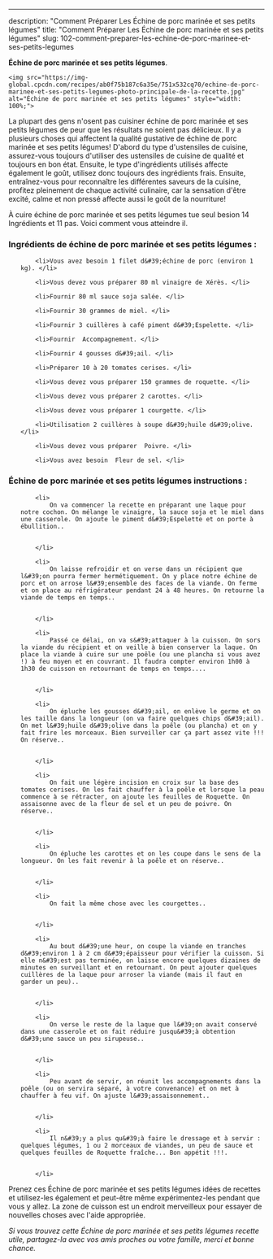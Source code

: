---
description: "Comment Préparer Les Échine de porc marinée et ses petits légumes"
title: "Comment Préparer Les Échine de porc marinée et ses petits légumes"
slug: 102-comment-preparer-les-echine-de-porc-marinee-et-ses-petits-legumes

<p>
	<strong>Échine de porc marinée et ses petits légumes</strong>. 
	
</p>
<p>
	
	<img src="https://img-global.cpcdn.com/recipes/ab0f75b187c6a35e/751x532cq70/echine-de-porc-marinee-et-ses-petits-legumes-photo-principale-de-la-recette.jpg" alt="Échine de porc marinée et ses petits légumes" style="width: 100%;">
	
	
</p>

La plupart des gens n'osent pas cuisiner échine de porc marinée et ses petits légumes de peur que les résultats ne soient pas délicieux. Il y a plusieurs choses qui affectent la qualité gustative de échine de porc marinée et ses petits légumes! D'abord du type d'ustensiles de cuisine, assurez-vous toujours d'utiliser des ustensiles de cuisine de qualité et toujours en bon état. Ensuite, le type d'ingrédients utilisés affecte également le goût, utilisez donc toujours des ingrédients frais. Ensuite, entraînez-vous pour reconnaître les différentes saveurs de la cuisine, profitez pleinement de chaque activité culinaire, car la sensation d'être excité, calme et non pressé affecte aussi le goût de la nourriture!

<!--inarticleads1-->

À cuire échine de porc marinée et ses petits légumes tue seul besion 14 Ingrédients et 11 pas. Voici comment vous atteindre il.

<h3>Ingrédients de échine de porc marinée et ses petits légumes :</h3>

<ol>
	
		<li>Vous avez besoin 1 filet d&#39;échine de porc (environ 1 kg). </li>
	
		<li>Vous devez vous préparer 80 ml vinaigre de Xérès. </li>
	
		<li>Fournir 80 ml sauce soja salée. </li>
	
		<li>Fournir 30 grammes de miel. </li>
	
		<li>Fournir 3 cuillères à café piment d&#39;Espelette. </li>
	
		<li>Fournir  Accompagnement. </li>
	
		<li>Fournir 4 gousses d&#39;ail. </li>
	
		<li>Préparer 10 à 20 tomates cerises. </li>
	
		<li>Vous devez vous préparer 150 grammes de roquette. </li>
	
		<li>Vous devez vous préparer 2 carottes. </li>
	
		<li>Vous devez vous préparer 1 courgette. </li>
	
		<li>Utilisation 2 cuillères à soupe d&#39;huile d&#39;olive. </li>
	
		<li>Vous devez vous préparer  Poivre. </li>
	
		<li>Vous avez besoin  Fleur de sel. </li>
	
</ol>



<!--inarticleads2-->

<h3>Échine de porc marinée et ses petits légumes instructions :</h3>

<ol>
	
		<li>
			On va commencer la recette en préparant une laque pour notre cochon. On mélange le vinaigre, la sauce soja et le miel dans une casserole. On ajoute le piment d&#39;Espelette et on porte à ébullition..
			
			
		</li>
	
		<li>
			On laisse refroidir et on verse dans un récipient que l&#39;on pourra fermer hermétiquement. On y place notre échine de porc et on arrose l&#39;ensemble des faces de la viande. On ferme et on place au réfrigérateur pendant 24 à 48 heures. On retourne la viande de temps en temps..
			
			
		</li>
	
		<li>
			Passé ce délai, on va s&#39;attaquer à la cuisson. On sors la viande du récipient et on veille à bien conserver la laque. On place la viande à cuire sur une poêle (ou une plancha si vous avez !) à feu moyen et en couvrant. Il faudra compter environ 1h00 à 1h30 de cuisson en retournant de temps en temps....
			
			
		</li>
	
		<li>
			On épluche les gousses d&#39;ail, on enlève le germe et on les taille dans la longueur (on va faire quelques chips d&#39;ail). On met l&#39;huile d&#39;olive dans la poêle (ou plancha) et on y fait frire les morceaux. Bien surveiller car ça part assez vite !!! On réserve..
			
			
		</li>
	
		<li>
			On fait une légère incision en croix sur la base des tomates cerises. On les fait chauffer à la poêle et lorsque la peau commence à se rétracter, on ajoute les feuilles de Roquette. On assaisonne avec de la fleur de sel et un peu de poivre. On réserve..
			
			
		</li>
	
		<li>
			On épluche les carottes et on les coupe dans le sens de la longueur. On les fait revenir à la poêle et on réserve..
			
			
		</li>
	
		<li>
			On fait la même chose avec les courgettes..
			
			
		</li>
	
		<li>
			Au bout d&#39;une heur, on coupe la viande en tranches d&#39;environ 1 à 2 cm d&#39;épaisseur pour vérifier la cuisson. Si elle n&#39;est pas terminée, on laisse encore quelques dizaines de minutes en surveillant et en retournant. On peut ajouter quelques cuillères de la laque pour arroser la viande (mais il faut en garder un peu)..
			
			
		</li>
	
		<li>
			On verse le reste de la laque que l&#39;on avait conservé dans une casserole et on fait réduire jusqu&#39;à obtention d&#39;une sauce un peu sirupeuse..
			
			
		</li>
	
		<li>
			Peu avant de servir, on réunit les accompagnements dans la poêle (ou on servira séparé, à votre convenance) et on met à chauffer à feu vif. On ajuste l&#39;assaisonnement..
			
			
		</li>
	
		<li>
			Il n&#39;y a plus qu&#39;à faire le dressage et à servir : quelques légumes, 1 ou 2 morceaux de viandes, un peu de sauce et quelques feuilles de Roquette fraîche... Bon appétit !!!.
			
			
		</li>
	
</ol>



<!--inarticleads1-->

<p>
Prenez ces Échine de porc marinée et ses petits légumes idées de recettes et utilisez-les également et peut-être même expérimentez-les pendant que vous y allez. La zone de cuisson est un endroit merveilleux pour essayer de nouvelles choses avec l'aide appropriée.
</p>

<p>
<i>Si vous trouvez cette Échine de porc marinée et ses petits légumes recette utile, partagez-la avec vos amis proches ou votre famille, merci et bonne chance.</i>
</p>
